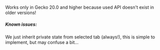 ﻿Works only in Gecko 20.0 and higher because used API doesn't exist in older versions!

##### Known issues:
We just inherit private state from selected tab (always!), this is simple to implement, but may confuse a bit…